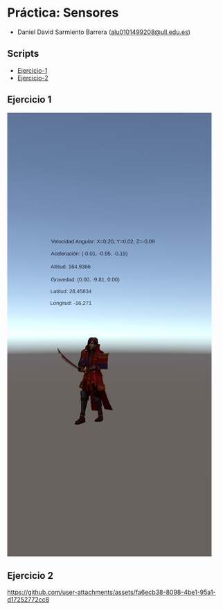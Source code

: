 # Práctica: Sensores

- Daniel David Sarmiento Barrera (alu0101499208@ull.edu.es)

## Scripts

- [Ejercicio-1](./Scripts/SensorManager.cs)
- [Ejercicio-2](./Scripts/SamuraiManager.cs)

## Ejercicio 1
![](./samples/ej1.jpg)

## Ejercicio 2



https://github.com/user-attachments/assets/fa6ecb38-8098-4be1-95a1-d17252772cc8


